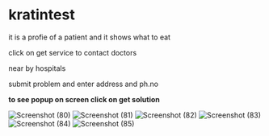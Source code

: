 # kratintest


it is a profie of a patient and it shows what to eat









click on get service to contact doctors






near by hospitals







submit problem and enter address and ph.no






**to see popup on screen click on get solution**


![Screenshot (80)](https://github.com/srikanthdevabattula/kratintest/assets/122144374/c22b0d1a-8642-4976-b06e-526170e01456)
![Screenshot (81)](https://github.com/srikanthdevabattula/kratintest/assets/122144374/8c9a4f0c-75ff-44ed-8e3c-f1f0a73a5378)
![Screenshot (82)](https://github.com/srikanthdevabattula/kratintest/assets/122144374/d58492ae-6240-4b40-ad57-90e2f8104680)
![Screenshot (83)](https://github.com/srikanthdevabattula/kratintest/assets/122144374/e3d2f9d6-4a08-4e98-a9b0-c35abd9f4695)
![Screenshot (84)](https://github.com/srikanthdevabattula/kratintest/assets/122144374/f2fcf8fc-329f-4328-a540-c366b4732d3a)
![Screenshot (85)](https://github.com/srikanthdevabattula/kratintest/assets/122144374/5a57b31b-ff5b-40a8-8959-48ec6a0da558)
